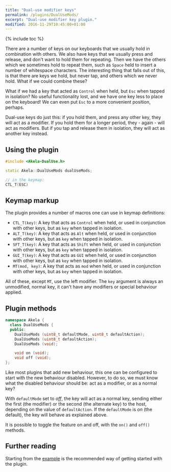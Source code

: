 ```yaml
---
title: "Dual-use modifier keys"
permalink: /plugins/DualUseMods/
excerpt: "Dual-use modifier key plugin."
modified: 2016-11-29T10:45:00+01:00
---
```


{% include toc %}

There are a number of keys on our keyboards that we usually hold in combination
with others. We also have keys that we usually press and release, and don't want
to hold them for repeating. Then we have the others which we sometimes hold to
repeat them, such as `Space` held to insert a number of whitespace characters.
The interesting thing that falls out of this, is that there are keys we hold,
but never tap, and others which we never hold. What if we could combine these?

What if we had a key that acted as `Control` when held, but `Esc` when tapped in
isolation? No useful functionality lost, and we have one key less to place on
the keyboard! We can even put `Esc` to a more convenient position, perhaps.

Dual-use keys do just this: if you hold them, and press any other key, they will
act as a modifier. If you hold them for a longer period, they - again - will act
as modifiers. But if you tap and release them in isolation, they will act as
another key instead.

## Using the plugin

```c++
#include <Akela-DualUse.h>

static Akela::DualUseMods dualUseMods;

// in the keymap:
CTL_T(ESC)
```

## Keymap markup

The plugin provides a number of macros one can use in keymap definitions:

* `CTL_T(key)`: A key that acts as `Control` when held, or used in conjunction
  with other keys, but as `key` when tapped in isolation.
* `ALT_T(key)`: A key that acts as `Alt` when held, or used in conjunction with
  other keys, but as `key` when tapped in isolation.
* `SFT_T(key)`: A key that acts as `Shift` when held, or used in conjunction
  with other keys, but as `key` when tapped in isolation.
* `GUI_T(key)`: A key that acts as `GUI` when held, or used in conjunction with
  other keys, but as `key` when tapped in isolation.
* `MT(mod, key)`: A key that acts as `mod` when held, or used in conjunction
  with other keys, but as `key` when tapped in isolation.
  
All of these, except `MT`, use the left modifier. The `key` argument is always
an unmodified, normal key, it can't have any modifiers or special behaviour
applied.

## Plugin methods

```c++
namespace Akela {
  class DualUseMods {
  public:
    DualUseMods (uint8_t defaultMode, uint8_t defaultAction);
    DualUseMods (uint8_t defaultAction);
    DualUseMods (void);

    void on (void);
    void off (void);
};
```

Like most plugins that add new behaviour, this one can be configured to start
with the new behaviour disabled. However, to do so, we must know what the
disabled behaviour should be: act as a modifier, or as a normal key?

With `defaultMode` set to *off*, the key will act as a normal key, sending
either the first (the modifier) or the second (the alternate key) to the host,
depending on the value of `defaultAction`. If the `defaultMode` is *on* (the
default), the key will behave as explained above.

It is possible to toggle the feature on and off, with the `on()` and `off()`
methods.

## Further reading

Starting from the [example][plugin:example] is the recommended way of getting
started with the plugin.

 [plugin:example]: https://github.com/algernon/Akela/blob/master/lib/Akela-DualUse/examples/DualUse/DualUse.ino
